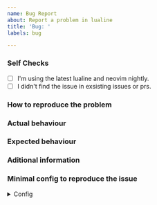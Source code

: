 ```yaml
---
name: Bug Report
about: Report a problem in lualine
title: 'Bug: '
labels: bug

---
```


<!-- Before reporting: search existing issues and ensure you are running the latest nightly of neovim and the latest version of lualine.-->

### Self Checks

<!-- Check these boxes by placeing an X in the middle -->
- [ ] I'm using the latest lualine and neovim nightly.
- [ ] I didn't find the issue in exsisting issues or prs.

### How to reproduce the problem

### Actual behaviour

### Expected behaviour

### Aditional information

### Minimal config to reproduce the issue

<details>
<summary>Config</summary>

<!-- paste your config here-->

</details>
